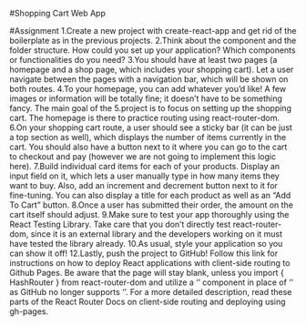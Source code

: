 #Shopping Cart Web App

#Assignment
1.Create a new project with create-react-app and get rid of the boilerplate as in the previous projects.
2.Think about the component and the folder structure. How could you set up your application? Which components or functionalities do you need?
3.You should have at least two pages (a homepage and a shop page, which includes your shopping cart). Let a user navigate between the pages with a navigation bar, which will be shown on both routes.
4.To your homepage, you can add whatever you’d like! A few images or information will be totally fine; it doesn’t have to be something fancy. The main goal of the 5.project is to focus on setting up the shopping cart. The homepage is there to practice routing using react-router-dom.
6.On your shopping cart route, a user should see a sticky bar (it can be just a top section as well), which displays the number of items currently in the cart. You should also have a button next to it where you can go to the cart to checkout and pay (however we are not going to implement this logic here).
7.Build individual card items for each of your products. Display an input field on it, which lets a user manually type in how many items they want to buy. Also, add an increment and decrement button next to it for fine-tuning. You can also display a title for each product as well as an “Add To Cart” button.
8.Once a user has submitted their order, the amount on the cart itself should adjust.
9.Make sure to test your app thoroughly using the React Testing Library. Take care that you don’t directly test react-router-dom, since it is an external library and the developers working on it must have tested the library already.
10.As usual, style your application so you can show it off!
12.Lastly, push the project to GitHub! Follow this link for instructions on how to deploy React applications with client-side routing to Github Pages. Be aware that the page will stay blank, unless you import { HashRouter } from react-router-dom and utilize a ‘’ component in place of ‘’ as GitHub no longer supports ‘’. For a more detailed description, read these parts of the React Router Docs on client-side routing and deploying using gh-pages.
